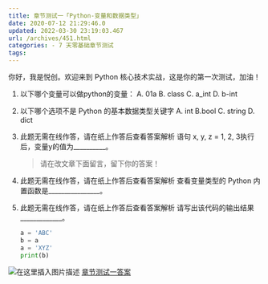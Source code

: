 ```yaml
---
title: 章节测试一「Python-变量和数据类型」
date: 2020-07-12 21:29:46.0
updated: 2022-03-30 23:19:03.467
url: /archives/451.html
categories: - 7 天零基础章节测试
tags: 
---
```




你好，我是悦创。欢迎来到 Python 核心技术实战，这是你的第一次测试，加油！

1.  以下哪个变量可以做python的变量： A. 01a B. class C. a\_int D. b-int
    
2.  以下哪个选项不是 Python 的基本数据类型关键字 A. int B.bool C. string D. dict
    
3.  此题无需在线作答，请在纸上作答后查看答案解析 语句 x, y, z = 1, 2, 3执行后，变量y的值为\_\_\_\_\_\_\_\_\_\_。
    
    > 请在改文章下面留言，留下你的答案！
    
4.  此题无需在线作答，请在纸上作答后查看答案解析 查看变量类型的 Python 内置函数是\_\_\_\_\_\_\_\_\_\_\_\_\_\_\_\_。
    
5.  此题无需在线作答，请在纸上作答后查看答案解析 请写出该代码的输出结果\_\_\_\_\_\_\_\_\_\_\_\_\_。
    
    ```python
    a = 'ABC'
    b = a
    a = 'XYZ'
    print(b)
    ```
    

![在这里插入图片描述](https://images.gitbook.cn/ea07bfc0-6d02-11ea-9b0b-4bc64571574c) [章节测试一答案](https://www.bornforthis.cn/583.html)